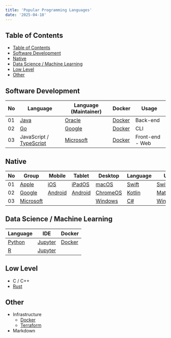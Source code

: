 ```yaml
---
title: 'Popular Programming Languages'
date: '2025-04-18'
---
```


## Table of Contents

- [Table of Contents](#table-of-contents)
- [Software Development](#software-development)
- [Native](#native)
- [Data Science / Machine Learning](#data-science--machine-learning)
- [Low Level](#low-level)
- [Other](#other)

## Software Development

| No  | Language                                 | Language (Maintainer) | Docker                       | Usage           |
| --- | ---------------------------------------- | --------------------- | ---------------------------- | --------------- |
| 01  | [Java][oracle-java]                      | [Oracle][oracle]      | [Docker][docker-hub-openjdk] | Back-end        |
| 02  | [Go][go]                                 | [Google][google]      | [Docker][docker-hub-golang]  | CLI             |
| 03  | JavaScript / [TypeScript][ms-typescript] | [Microsoft][ms]       | [Docker][docker-hub-node]    | Front-end - Web |

## Native

| No  | Group            | Mobile                    | Tablet                    | Desktop                     | Language                   | UI                          |
| --- | ---------------- | ------------------------- | ------------------------- | --------------------------- | -------------------------- | --------------------------- |
| 01  | [Apple][apple]   | [iOS][apple-ios]          | [iPadOS][apple-ipados]    | [macOS][apple-macos]        | [Swift][apple-swift]       | [SwiftUI][apple-swiftui]    |
| 02  | [Google][google] | [Android][google-android] | [Android][google-android] | [ChromeOS][google-chromeos] | [Kotlin][jetbrains-kotlin] | [Material][google-material] |
| 03  | [Microsoft][ms]  |                           |                           | [Windows][ms-windows]       | [C#][ms-csharp]            | [WinUI][ms-winui]           |

## Data Science / Machine Learning

| Language         | IDE                | Docker                      |
| ---------------- | ------------------ | --------------------------- |
| [Python][python] | [Jupyter][jupyter] | [Docker][docker-hub-python] |
| [R][r]           | [Jupyter][jupyter] |                             |

## Low Level

- C / C++
- [Rust][rust]

## Other

- Infrastructure
  - [Docker](https://www.docker.com/)
  - [Terraform](https://developer.hashicorp.com/terraform)
- Markdown

[apple]: https://www.apple.com/
[apple-ios]: https://www.apple.com/ios/
[apple-ipados]: https://www.apple.com/ipados/ipados-18/
[apple-macos]: https://www.apple.com/macos/
[apple-swift]: https://www.swift.org/
[apple-swiftui]: https://developer.apple.com/xcode/swiftui/
[docker-hub-golang]: https://hub.docker.com/_/golang/
[docker-hub-node]: https://hub.docker.com/_/node/
[docker-hub-openjdk]: https://hub.docker.com/_/openjdk
[docker-hub-python]: https://hub.docker.com/_/python/
[go]: https://go.dev/
[google]: https://www.google.com/
[google-android]: https://www.android.com/
[google-chromeos]: https://chromeos.google/
[google-material]: https://m3.material.io/
[jetbrains]: https://www.jetbrains.com/
[jetbrains-kotlin]: https://kotlinlang.org/
[jupyter]: https://jupyter.org/
[ms]: https://www.microsoft.com/
[ms-csharp]: https://learn.microsoft.com/en-us/dotnet/csharp/
[ms-typescript]: https://www.typescriptlang.org/
[ms-windows]: https://www.microsoft.com/en-us/windows/
[ms-winui]: https://learn.microsoft.com/vi-vn/windows/apps/winui/
[oracle]: https://www.oracle.com/
[oracle-java]: https://www.java.com/
[python]: https://www.python.org/
[r]: https://www.r-project.org/
[rust]: https://www.rust-lang.org/
